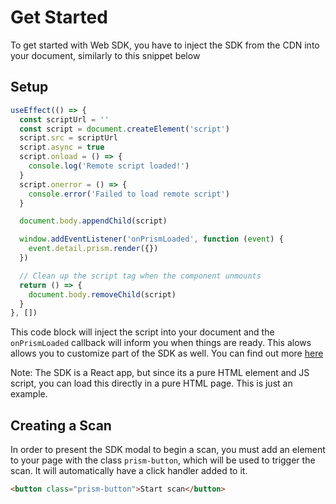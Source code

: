 # Get Started

To get started with Web SDK, you have to inject the SDK from the CDN into your document, similarly to this snippet below

## Setup

```typescript
useEffect(() => {
  const scriptUrl = ''
  const script = document.createElement('script')
  script.src = scriptUrl
  script.async = true
  script.onload = () => {
    console.log('Remote script loaded!')
  }
  script.onerror = () => {
    console.error('Failed to load remote script')
  }

  document.body.appendChild(script)

  window.addEventListener('onPrismLoaded', function (event) {
    event.detail.prism.render({})
  })

  // Clean up the script tag when the component unmounts
  return () => {
    document.body.removeChild(script)
  }
}, [])
```

This code block will inject the script into your document and the `onPrismLoaded` callback will inform you when things are ready. This alows allows you to customize part of the SDK as well. You can find out more [here]()

Note: The SDK is a React app, but since its a pure HTML element and JS script, you can load this directly in a pure HTML page. This is just an example.

## Creating a Scan

In order to present the SDK modal to begin a scan, you must add an element to your page with the class `prism-button`, which will be used to trigger the scan. It will automatically have a click handler added to it.

```html
<button class="prism-button">Start scan</button>
```
